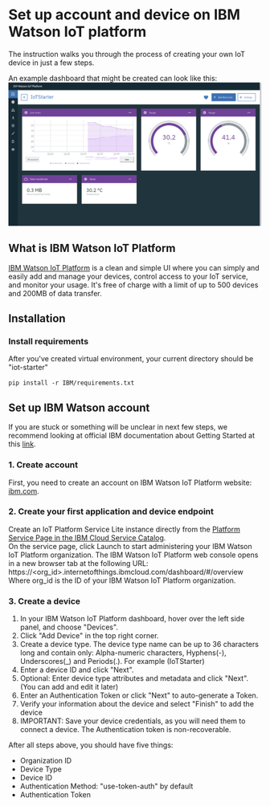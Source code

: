 ﻿# Set up account and device on IBM Watson IoT platform
The instruction walks you through the process of creating your own IoT device in just a few steps.

An example dashboard that might be created can look like this:
![Example dashboard](IBM_dashboard.png "IBM Watson IoT Platform dashboard")

## What is IBM Watson IoT Platform
[IBM Watson IoT Platform](https://internetofthings.ibmcloud.com/) is a clean and simple UI where you can simply and easily add and manage your devices, control access to your IoT service, and monitor your usage. It's free of charge with a limit of up to 500 devices and 200MB of data transfer.

## Installation

### Install requirements

After you've created virtual environment, your current directory should be "iot-starter"

``` 
pip install -r IBM/requirements.txt
```

## Set up IBM Watson account

If you are stuck or something will be unclear in next few steps, we recommend looking at official IBM documentation about Getting Started at this [link](https://cloud.ibm.com/docs/IoT/devices/mqtt.html#).

### 1. Create account

First, you need to create an account on IBM Watson IoT Platform website: [ibm.com](https://internetofthings.ibmcloud.com/).


### 2. Create your first application and device endpoint

Create an IoT Platform Service Lite instance directly from the [Platform Service Page in the IBM Cloud Service Catalog](https://cloud.ibm.com/catalog/services/internet-of-things-platform).  
On the service page, click Launch to start administering your IBM Watson IoT Platform organization.
The IBM Watson IoT Platform web console opens in a new browser tab at the following URL:
https://<org_id>.internetofthings.ibmcloud.com/dashboard/#/overview Where org_id is the ID of your IBM Watson IoT Platform organization.

### 3. Create a device

1. In your IBM Watson IoT Platform dashboard, hover over the left side panel, and choose "Devices".
2. Click "Add Device" in the top right corner.
3. Create a device type. The device type name can be up to 36 characters long and contain only: Alpha-numeric characters, Hyphens(-), Underscores(_) and Periods(.). For example (IoTStarter)
4. Enter a device ID and click "Next".
5. Optional: Enter device type attributes and metadata and click "Next". (You can add and edit it later)
6. Enter an Authentication Token or click "Next" to auto-generate a Token.
7. Verify your information about the device and select "Finish" to add the device
8. IMPORTANT: Save your device credentials, as you will need them to connect a device. The Authentication token is non-recoverable.

After all steps above, you should have five things:
 - Organization ID
 - Device Type
 - Device ID
 - Authentication Method: "use-token-auth" by default
 - Authentication Token

